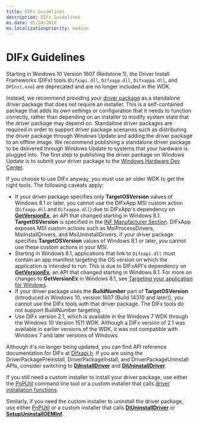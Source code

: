 ```yaml
---
title: DIFx Guidelines
description: DIFx Guidelines
ms.date: 05/24/2018
ms.localizationpriority: medium
---
```


# DIFx Guidelines

Starting in Windows 10 Version 1607 (Redstone 1), the Driver Install Frameworks (DIFx) tools (`Difxapi.dll`, `Difxapp.dll`, `Difxappa.dll`, and `DPInst.exe`) are deprecated and are no longer included in the WDK.

Instead, we recommend providing your [driver package](./driver-packages.md) as a standalone driver package that does not require an installer.  This is a self-contained package that adds its own settings or configuration that it needs to function correctly, rather than depending on an installer to modify system state that the driver package may depend on.  Standalone driver packages are required in order to support driver package scenarios such as distributing the driver package through Windows Update and adding the driver package to an offline image.  We recommend publishing a standalone driver package to be delivered through Windows Update to systems that your hardware is plugged into.  The first step to publishing the driver package on Windows Update is to submit your driver package to the [Windows Hardware Dev Center](https://partner.microsoft.com/dashboard).

If you choose to use DIFx anyway, you must use an older WDK to get the right tools. The following caveats apply:

* If your driver package specifies only **TargetOSVersion** values of Windows 8.1 or later, you cannot use the DIFxApp MSI custom action (`Difxapp.dll` and `Difxappa.dll`) due to DIFxApp's dependency on [**GetVersionEx**](/windows/win32/api/sysinfoapi/nf-sysinfoapi-getversionexa), an API that changed starting in Windows 8.1.  **TargetOSVersion** is specified in the [INF Manufacturer Section](inf-manufacturer-section.md). DIFxApp exposes MSI custom actions such as MsiProcessDrivers, MsiInstallDrivers, and MsiUninstallDrivers.  If your driver package specifies **TargetOSVersion** values of Windows 8.1 or later, you cannot use these custom actions in your MSI.
* Starting in Windows 8.1, applications that link to `Difxapi.dll` must contain an app manifest targeting the OS version on which the application is intended to run.  This is due to DIFxAPI's dependency on [**GetVersionEx**](/windows/win32/api/sysinfoapi/nf-sysinfoapi-getversionexa), an API that changed starting in Windows 8.1.  For more on changes to **GetVersionEx** in Windows 8.1, see [Targeting your application for Windows](/windows/desktop/SysInfo/targeting-your-application-at-windows-8-1).
* If your driver package uses the ***BuildNumber*** part of **TargetOSVersion** (introduced in Windows 10, version 1607 (Build 14310 and later)), you cannot use the DIFx tools with that driver package.  The DIFx tools do not support BuildNumber targeting.
* Use DIFx version 2.1, which is available in the Windows 7 WDK through the Windows 10 Version 1511 WDK.  Although a DIFx version of 2.1 was available in earlier versions of the WDK, it was not compatible with Windows 7 and later versions of Windows.

Although it's no longer being updated, you can find API reference documentation for DIFx at [Difxapi.h](/previous-versions/windows/hardware/difxapi/). If you are using the DriverPackagePreinstall, DriverPackageInstall, and DriverPackageUninstall APIs, consider switching to [**DiInstallDriver**](/windows/win32/api/newdev/nf-newdev-diinstalldriverw) and [**DiUninstallDriver**](/windows/win32/api/newdev/nf-newdev-diuninstalldriverw).

If you still need a custom installer to install your driver package, use either the [PnPUtil](../devtest/pnputil.md) command line tool or a custom installer that calls [driver installation functions](functions-that-simplify-driver-installation.md).

Similarly, if you need the custom installer to uninstall the driver package, use either [PnPUtil](../devtest/pnputil.md) or a custom installer that calls [**DiUninstallDriver**](/windows/win32/api/newdev/nf-newdev-diuninstalldriverw) or [**SetupUninstallOEMInf**](/windows/win32/api/setupapi/nf-setupapi-setupuninstalloeminfw).
